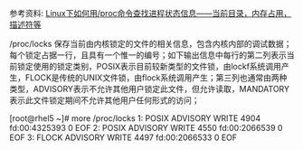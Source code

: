 
参考资料: [Linux下如何用/proc命令查找进程状态信息——当前目录，内存占用，描述符等](https://blog.csdn.net/juzihongle1/article/details/77184541)

/proc/locks 
保存当前由内核锁定的文件的相关信息，包含内核内部的调试数据；每个锁定占据一行，且具有一个惟一的编号；如下输出信息中每行的第二列表示当前锁定使用的锁定类别，POSIX表示目前较新类型的文件锁，由lockf系统调用产生，FLOCK是传统的UNIX文件锁，由flock系统调用产生；第三列也通常由两种类型，ADVISORY表示不允许其他用户锁定此文件，但允许读取，MANDATORY表示此文件锁定期间不允许其他用户任何形式的访问； 

[root@rhel5 ~]# more /proc/locks 
1: POSIX  ADVISORY  WRITE 4904 fd:00:4325393 0 EOF
2: POSIX  ADVISORY  WRITE 4550 fd:00:2066539 0 EOF
3: FLOCK  ADVISORY  WRITE 4497 fd:00:2066533 0 EOF